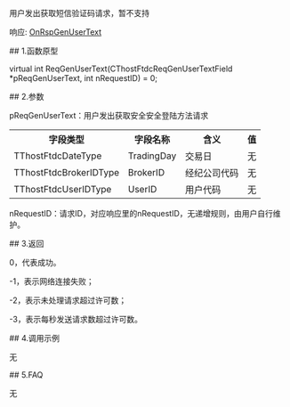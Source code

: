 <p>用户发出获取短信验证码请求，暂不支持</p>
<p>响应: <a href="../../CTHOSTFTDCTRADERAPI/ONRSPGENUSERTEXT/">OnRspGenUserText</a></p>
<span class="anchor" id="d05d544b-6d8a-4fee-a9b2-e1d8bdcc4477"></span>
## 1.函数原型
<p>virtual int ReqGenUserText(CThostFtdcReqGenUserTextField *pReqGenUserText, int nRequestID) = 0;</p>
<span class="anchor" id="972664a5-5887-4f2f-8e72-4da8f081b281"></span>
## 2.参数
<p>pReqGenUserText：用户发出获取安全安全登陆方法请求</p>
<table><tr><th style="TEXT-ALIGN: center;">字段类型</th><th style="TEXT-ALIGN: center;">字段名称</th><th style="TEXT-ALIGN: center;">含义</th><th style="TEXT-ALIGN: center;">值</th></tr><tr><td style="TEXT-ALIGN: left;">TThostFtdcDateType</td>
<td style="TEXT-ALIGN: left;">TradingDay</td>
<td style="TEXT-ALIGN: left;">交易日</td>
<td style="TEXT-ALIGN: left;">无</td>
</tr>
<tr><td style="TEXT-ALIGN: left;">TThostFtdcBrokerIDType</td>
<td style="TEXT-ALIGN: left;">BrokerID</td>
<td style="TEXT-ALIGN: left;">经纪公司代码</td>
<td style="TEXT-ALIGN: left;">无</td>
</tr>
<tr><td style="TEXT-ALIGN: left;">TThostFtdcUserIDType</td>
<td style="TEXT-ALIGN: left;">UserID</td>
<td style="TEXT-ALIGN: left;">用户代码</td>
<td style="TEXT-ALIGN: left;">无</td>
</tr>
</table>
<p>nRequestID：请求ID，对应响应里的nRequestID，无递增规则，由用户自行维护。</p>
<span class="anchor" id="9072a3f1-7e18-4cc9-87e5-c198c03af6ca"></span>
## 3.返回
<p>0，代表成功。</p>
<p>-1，表示网络连接失败；</p>
<p>-2，表示未处理请求超过许可数；</p>
<p>-3，表示每秒发送请求数超过许可数。</p>
<span class="anchor" id="247363bf-b428-4083-937f-ac7a6a6fb202"></span>
## 4.调用示例
<p>无</p>
<span class="anchor" id="64dc43ca-f90a-4b23-b84b-dce969806a9c"></span>
## 5.FAQ
<p>无</p>
